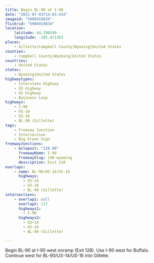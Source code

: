 ```yaml
---
title: Begin BL-90 at I-90
date: "2011-07-03T14:03:43Z"
imageid: "5906919834"
flickrid: "5906919834"
location:
    latitude: 44.290599
    longitude: -105.471363
places:
    - Gillette|Campbell County|Wyoming|United States
counties:
    - Campbell County|Wyoming|United States
countries:
    - United States
states:
    - Wyoming|United States
highwaytypes:
    - Interstate Highway
    - US Highway
    - US Highway
    - Business Loop
highways:
    - I-90
    - US-14
    - US-16
    - BL-90 (Gillette)
tags:
    - Freeway Junction
    - Intersection
    - Big Green Sign
freewayJunctions:
    - milepost: "128.09"
      freewayName: I-90
      freewaySlug: i90-wyoming
      description: Exit 128
overlaps:
    - name: BL-90/US-14/US-16
      highways:
        - US-14
        - US-16
        - BL-90 (Gillette)
intersections:
    - overlap1: null
      overlap2: 117
      highways1:
        - I-90
      highways2:
        - US-14
        - US-16
        - BL-90 (Gillette)

---
```

Begin BL-90 at I-90 west onramp (Exit 128).  Use I-90 west for Buffalo.  Continue west for BL-90/US-14/US-16 into Gillette.